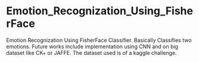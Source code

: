# Emotion_Recognization_Using_FisherFace
Emotion Recognization Using FisherFace Classifier. Basically Classifies two emotions.
Future works include implementation using CNN and on big dataset like CK+ or JAFFE.
The dataset used is of a kaggle challenge.


